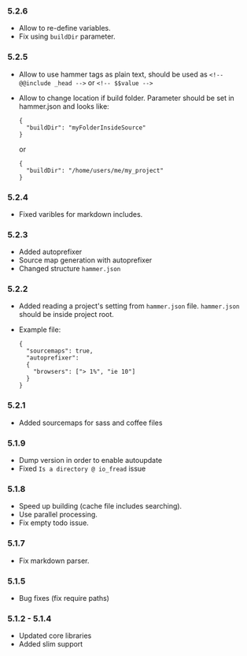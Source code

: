 ### 5.2.6
  * Allow to re-define variables.
  * Fix using `buildDir` parameter.
### 5.2.5
  * Allow to use hammer tags as plain text, should be used as `<!-- @@include _head -->` or `<!-- $$value -->`
  * Allow to change location if build folder. Parameter should be set in hammer.json and looks like:

        {
          "buildDir": "myFolderInsideSource"
        }

    or

        {
          "buildDir": "/home/users/me/my_project"
        }
### 5.2.4

  * Fixed varibles for markdown includes.
  

### 5.2.3

  * Added autoprefixer
  * Source map generation with autoprefixer
  * Changed structure `hammer.json` 

### 5.2.2

  * Added reading a project's setting from `hammer.json` file. `hammer.json` should be inside project root.
  * Example file:

        {
          "sourcemaps": true,
          "autoprefixer":
          {
            "browsers": ["> 1%", "ie 10"]
          }
        }

### 5.2.1

  * Added sourcemaps for sass and coffee files
  
### 5.1.9

 * Dump version in order to enable autoupdate
 * Fixed `Is a directory @ io_fread` issue

### 5.1.8

  * Speed up building (cache file includes searching).
  * Use parallel processing.
  * Fix empty todo issue.
 
### 5.1.7
 
  * Fix markdown parser.

### 5.1.5

  * Bug fixes (fix require paths)

### 5.1.2 - 5.1.4

  * Updated core libraries
  * Added slim support
